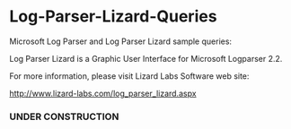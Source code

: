 # Log-Parser-Lizard-Queries

Microsoft Log Parser and Log Parser Lizard sample queries:

Log Parser Lizard is a Graphic User Interface for Microsoft Logparser 2.2.

For more information, please visit Lizard Labs Software web site:

http://www.lizard-labs.com/log_parser_lizard.aspx

### UNDER CONSTRUCTION
